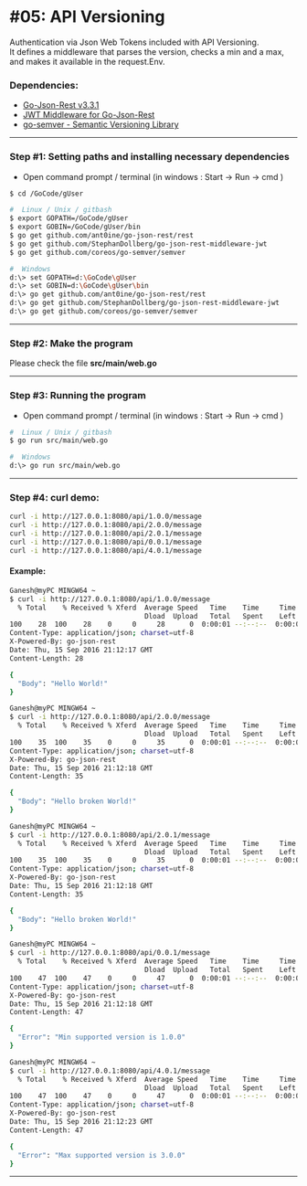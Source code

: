 # #05: API Versioning
Authentication via Json Web Tokens included with API Versioning.  
It defines a middleware that parses the version, checks a min and a max, and makes it available in the request.Env.
### Dependencies:
+ [Go-Json-Rest v3.3.1](https://github.com/ant0ine/go-json-rest)
+ [JWT Middleware for Go-Json-Rest](https://github.com/StephanDollberg/go-json-rest-middleware-jwt)
+ [go-semver - Semantic Versioning Library](https://github.com/ant0ine/go-json-rest#api-versioning)
---
### Step #1:  Setting paths and installing necessary dependencies
- Open command prompt / terminal (in windows : Start -> Run -> cmd )
```sh
$ cd /GoCode/gUser
```
```sh
#  Linux / Unix / gitbash
$ export GOPATH=/GoCode/gUser
$ export GOBIN=/GoCode/gUser/bin
$ go get github.com/ant0ine/go-json-rest/rest
$ go get github.com/StephanDollberg/go-json-rest-middleware-jwt
$ go get github.com/coreos/go-semver/semver
```
```sh
#  Windows
d:\> set GOPATH=d:\GoCode\gUser
d:\> set GOBIN=d:\GoCode\gUser\bin
d:\> go get github.com/ant0ine/go-json-rest/rest
d:\> go get github.com/StephanDollberg/go-json-rest-middleware-jwt
d:\> go get github.com/coreos/go-semver/semver
```
---
### Step #2:  Make the program
Please check the file **src/main/web.go**
  
---
### Step #3:  Running the program
- Open command prompt / terminal (in windows : Start -> Run -> cmd )
```sh
#  Linux / Unix / gitbash
$ go run src/main/web.go
```
```sh
#  Windows
d:\> go run src/main/web.go
```
---
### Step #4: curl demo:
```sh
curl -i http://127.0.0.1:8080/api/1.0.0/message
curl -i http://127.0.0.1:8080/api/2.0.0/message
curl -i http://127.0.0.1:8080/api/2.0.1/message
curl -i http://127.0.0.1:8080/api/0.0.1/message
curl -i http://127.0.0.1:8080/api/4.0.1/message
```

#### Example: 
```sh
Ganesh@myPC MINGW64 ~
$ curl -i http://127.0.0.1:8080/api/1.0.0/message
  % Total    % Received % Xferd  Average Speed   Time    Time     Time  Current
                                 Dload  Upload   Total   Spent    Left  Speed
100    28  100    28    0     0     28      0  0:00:01 --:--:--  0:00:01 28000HTTP/1.1 200 OK
Content-Type: application/json; charset=utf-8
X-Powered-By: go-json-rest
Date: Thu, 15 Sep 2016 21:12:17 GMT
Content-Length: 28

{
  "Body": "Hello World!"
}

Ganesh@myPC MINGW64 ~
$ curl -i http://127.0.0.1:8080/api/2.0.0/message
  % Total    % Received % Xferd  Average Speed   Time    Time     Time  Current
                                 Dload  Upload   Total   Spent    Left  Speed
100    35  100    35    0     0     35      0  0:00:01 --:--:--  0:00:01 35000HTTP/1.1 200 OK
Content-Type: application/json; charset=utf-8
X-Powered-By: go-json-rest
Date: Thu, 15 Sep 2016 21:12:18 GMT
Content-Length: 35

{
  "Body": "Hello broken World!"
}

Ganesh@myPC MINGW64 ~
$ curl -i http://127.0.0.1:8080/api/2.0.1/message
  % Total    % Received % Xferd  Average Speed   Time    Time     Time  Current
                                 Dload  Upload   Total   Spent    Left  Speed
100    35  100    35    0     0     35      0  0:00:01 --:--:--  0:00:01 35000HTTP/1.1 200 OK
Content-Type: application/json; charset=utf-8
X-Powered-By: go-json-rest
Date: Thu, 15 Sep 2016 21:12:18 GMT
Content-Length: 35

{
  "Body": "Hello broken World!"
}

Ganesh@myPC MINGW64 ~
$ curl -i http://127.0.0.1:8080/api/0.0.1/message
  % Total    % Received % Xferd  Average Speed   Time    Time     Time  Current
                                 Dload  Upload   Total   Spent    Left  Speed
100    47  100    47    0     0     47      0  0:00:01 --:--:--  0:00:01 47000HTTP/1.1 400 Bad Request
Content-Type: application/json; charset=utf-8
X-Powered-By: go-json-rest
Date: Thu, 15 Sep 2016 21:12:18 GMT
Content-Length: 47

{
  "Error": "Min supported version is 1.0.0"
}

Ganesh@myPC MINGW64 ~
$ curl -i http://127.0.0.1:8080/api/4.0.1/message
  % Total    % Received % Xferd  Average Speed   Time    Time     Time  Current
                                 Dload  Upload   Total   Spent    Left  Speed
100    47  100    47    0     0     47      0  0:00:01 --:--:--  0:00:01 47000HTTP/1.1 400 Bad Request
Content-Type: application/json; charset=utf-8
X-Powered-By: go-json-rest
Date: Thu, 15 Sep 2016 21:12:23 GMT
Content-Length: 47

{
  "Error": "Max supported version is 3.0.0"
}
```
---